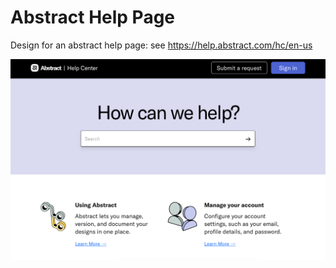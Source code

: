 # Abstract Help Page

Design for an abstract help page:
see https://help.abstract.com/hc/en-us

![Abstract Help Page](abstract-help-page.png "Abstract Help Page")